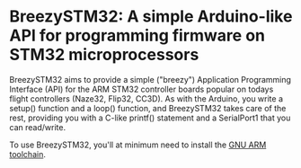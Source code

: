 # BreezySTM32: A simple Arduino-like API for programming firmware on STM32 microprocessors

BreezySTM32 aims to provide a simple ("breezy") Application Programming Interface (API) for the ARM STM32
controller boards popular on todays flight controllers (Naze32, Flip32, CC3D).  As with the Arduino,
you write a setup() function and a loop() function, and BreezySTM32 takes care of the rest, providing
you with a C-like printf() statement and a SerialPort1 that you can read/write.  

To use BreezySTM32, you'll at minimum need to install the [GNU ARM toolchain](https://launchpad.net/gcc-arm-embedded).
